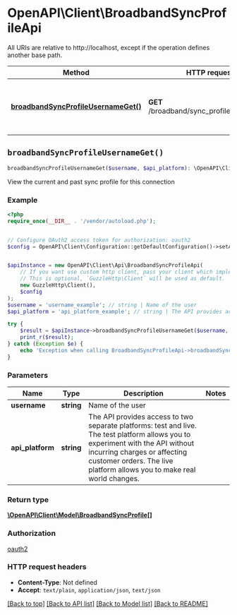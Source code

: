 # OpenAPI\Client\BroadbandSyncProfileApi

All URIs are relative to http://localhost, except if the operation defines another base path.

| Method | HTTP request | Description |
| ------------- | ------------- | ------------- |
| [**broadbandSyncProfileUsernameGet()**](BroadbandSyncProfileApi.md#broadbandSyncProfileUsernameGet) | **GET** /broadband/sync_profile/{username} | View the current and past sync profile for this connection |


## `broadbandSyncProfileUsernameGet()`

```php
broadbandSyncProfileUsernameGet($username, $api_platform): \OpenAPI\Client\Model\BroadbandSyncProfile[]
```

View the current and past sync profile for this connection

### Example

```php
<?php
require_once(__DIR__ . '/vendor/autoload.php');


// Configure OAuth2 access token for authorization: oauth2
$config = OpenAPI\Client\Configuration::getDefaultConfiguration()->setAccessToken('YOUR_ACCESS_TOKEN');


$apiInstance = new OpenAPI\Client\Api\BroadbandSyncProfileApi(
    // If you want use custom http client, pass your client which implements `GuzzleHttp\ClientInterface`.
    // This is optional, `GuzzleHttp\Client` will be used as default.
    new GuzzleHttp\Client(),
    $config
);
$username = 'username_example'; // string | Name of the user
$api_platform = 'api_platform_example'; // string | The API provides access to two separate platforms: test and live. The test platform allows you to experiment with the API without incurring charges or affecting customer orders. The live platform allows you to make real world changes.

try {
    $result = $apiInstance->broadbandSyncProfileUsernameGet($username, $api_platform);
    print_r($result);
} catch (Exception $e) {
    echo 'Exception when calling BroadbandSyncProfileApi->broadbandSyncProfileUsernameGet: ', $e->getMessage(), PHP_EOL;
}
```

### Parameters

| Name | Type | Description  | Notes |
| ------------- | ------------- | ------------- | ------------- |
| **username** | **string**| Name of the user | |
| **api_platform** | **string**| The API provides access to two separate platforms: test and live. The test platform allows you to experiment with the API without incurring charges or affecting customer orders. The live platform allows you to make real world changes. | |

### Return type

[**\OpenAPI\Client\Model\BroadbandSyncProfile[]**](../Model/BroadbandSyncProfile.md)

### Authorization

[oauth2](../../README.md#oauth2)

### HTTP request headers

- **Content-Type**: Not defined
- **Accept**: `text/plain`, `application/json`, `text/json`

[[Back to top]](#) [[Back to API list]](../../README.md#endpoints)
[[Back to Model list]](../../README.md#models)
[[Back to README]](../../README.md)

